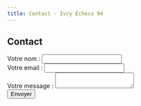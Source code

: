 ```yaml
---
title: Contact · Ivry Échecs 94
---
```

<section class="container">
<h1 class="section-title">Contact</h1>
<form name="contact" method="POST" data-netlify="true" action="/merci">
  <input type="hidden" name="form-name" value="contact" />
  <label>Votre nom : <input type="text" name="name" required></label><br>
  <label>Votre email : <input type="email" name="email" required></label><br>
  <label>Votre message : <textarea name="message" required></textarea></label><br>
  <button type="submit" class="btn">Envoyer</button>
</form>
</section>
